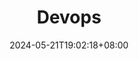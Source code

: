 ---
title: "Devops"
summary: "Links to devops-related articles"
description: ""
date: 2024-05-21T19:02:18+08:00
externalUrl: "/devops/"
cascade:
  showEdit: true
  showSummary: true
  hideFeatureImage: false
draft: false
---